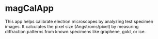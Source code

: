 # magCalApp
This app helps calibrate electron microscopes by analyzing test specimen images. It calculates the pixel size (Angstroms/pixel) by measuring diffraction patterns from known specimens like graphene, gold, or ice.
